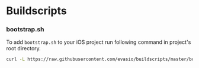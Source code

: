 # Buildscripts

### bootstrap.sh

To add `bootstrap.sh` to your iOS project run following command in project's root directory.

```sh
curl -L https://raw.githubusercontent.com/evasio/buildscripts/master/bootstrap.sh -o bootstrap.sh
```
